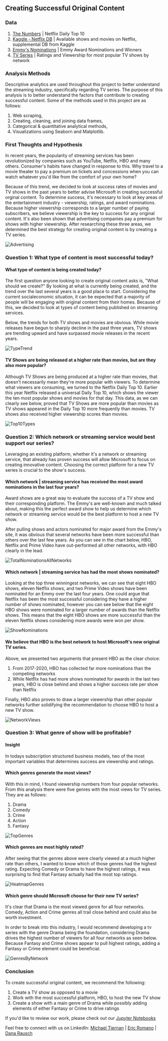## Creating Successful Original Content

### Data

1. [The Numbers](https://www.the-numbers.com/home-market/netflix-daily-chart/2020/06/01) | Netflix Daily Top 10 
2. [Kaggle - Netflix DB](https://www.kaggle.com/shivamb/netflix-shows) | Available shows and movies on Netflix, supplemental DB from Kaggle
3. [Emmy's Nominations](https://www.emmys.com/awards/nominees-winners) | Emmy Award Nominations and Winners 
4. [TV Series](https://tvseriesfinale.com/television-ratings/) | Ratings and Viewership for most popular TV shows by network

### Analysis Methods

Descriptive analytics are used throughout this project to better understand the streaming industry, specifically regarding TV series. The purpose of this analysis is to better understand the factors that contribute to creating successful content. Some of the methods used in this project are as follows:

1. Web scraping,
2. Creating, cleaning, and joining data frames,
3. Categorical & quantitative analytical methods, 
4. Visualizations using Seaborn and Matplotlib.

### First Thoughts and Hypothesis

In recent years, the popularity of streaming services has been revolutionized by companies such as YouTube, Netflix, HBO and many others. Consumer's habits have changed in response to this. Why travel to a movie theater to pay a premium on tickets and concessions when you can watch whatever you'd like from the comfort of your own home?

Because of this trend, we decided to look at success rates of movies and TV shows in the past years to better advise Microsoft in creating successful orginal content. To determine success, it's necessary to look at key areas of the entertainment industry - viewership, ratings, and award nominations. Because higher viewership corresponds to a larger number of paying subscribers, we believe viewership is the key to success for any original content. It's also been shown that advertising companies pay a premium for shows with higher viewership.
After researching these three areas, we determined the best strategy for creating original content is by creating a TV series.

![Advertising](https://github.com/drrausch/dsc-phase-1-project-online/blob/master/Images/Advertising.png)

### Question 1: What type of content is most successful today? 
#### What type of content is being created today? 

The first question anyone looking to create original content asks is, "What should we create?" By looking at what is currently being created, and the trend over the last several years is a good place to start. Considering the current socialeconomic situation, it can be expected that a majority of people will be engaging with original content from their homes. Because of this, we decided to look at types of content being published on streaming services. 

Below, the trends for both TV shows and movies are obvious. While movie releases have begun to sharply decline in the past three years, TV shows are trending upward and have surpassed movie releases in the recent years.   

![TypeTrend](https://github.com/drrausch/dsc-phase-1-project-online/blob/master/Images/TypeTrend.png) 

#### TV Shows are being released at a higher rate than movies, but are they also more popular? 

Although TV Shows are being produced at a higher rate than movies, that doesn't necessarily mean they're more popular with viewers. To determine what viewers are consuming, we turned to the Netflix Daily Top 10. Earlier this year Netflix released a universal Daily Top 10, which shows the viewer the ten most popular shows and movies for that day. This data, as we can clearly see below, proved that TV Shows are more popular than movies as TV shows appeared in the Daily Top 10 more frequently than movies. TV shows also received higher viewership scores than movies. 

![Top10Types](https://github.com/drrausch/dsc-phase-1-project-online/blob/master/Images/Top10Types.png)

### Question 2: Which network or streaming service would best support our series?   

Leveraging an existing platform, whether it's a network or streaming service, that already has proven success will allow Microsoft to focus on creating innovative content. Choosing the correct platform for a new TV series is crucial to the show's success. 

#### Which network | streaming service has received the most award nominations in the last four years? 

Award shows are a great way to evaluate the success of a TV show and their corresponding platform. The Emmy's are well-known and much talked about, making this the perfect award show to help us determine which network or streaming service would be the best platform to host a new TV show.

After pulling shows and actors nominated for major award from the Emmy's site, it was obvious that several networks have been more successful than others over the last few years. As you can see in the chart below, HBO, Netflix and Prime Video have out-performed all other networks, with HBO clearly in the lead. 

![TotalNominationsAllNetworks](https://github.com/drrausch/dsc-phase-1-project-online/blob/master/Images/TotalNominationsAllNetworks.png) 


#### Which network | streaming service has had the most shows nominated? 

Looking at the top three winningest networks, we can see that eight HBO shows, eleven Netflix shows, and two Prime Video shows have been nominated for an Emmy over the last four years. One could argue that Netflix has been the most successful considering they have a higher number of shows nominated, however you can see below that the eight HBO shows were nominated for a larger number of awards than the Netflix shows. This means that the eight HBO shows are more successful than the eleven Netflix shows considering more awards were won per show. 

![ShowNominations](https://github.com/drrausch/dsc-phase-1-project-online/blob/master/Images/ShowNominations.png)

#### We believe that HBO is the best network to host Microsoft's new original TV series.

Above, we presented two arguments that present HBO as the clear choice: 
1. From 2017-2020, HBO has collected far more nominations than the competing networks 
2. While Netflix has had more shows nominated for awards in the last two years, HBO is close behind and shows a higher success rate per show than Netflix 

Finally, HBO also proves to draw a larger viewership than other popular networks further solidifying the recommendation to choose HBO to host a new TV show. 

![NetworkViews](https://github.com/drrausch/dsc-phase-1-project-online/blob/master/Images/NetworkViews.png)

### Question 3: What genre of show will be profitable? 
#### Insight

In todays subscription structured business models, two of the most important variables that determines success are viewership and ratings. 

#### Which genres generate the most views? 

With this in mind, I found viewership numbers from four popular networks. From this analysis there were five genres with the most views for TV series. They are as follows:

1. Drama
2. Comedy
3. Crime
4. Action
5. Fantasy

![TopGenres](https://github.com/drrausch/dsc-phase-1-project-online/blob/master/Images/TopGenres.png) 


#### Which genres are most highly rated? 

After seeing that the genres above were clearly viewed at a much higher rate than others, I wanted to know which of those genres had the highest rating. Expecting Comedy or Drama to have the highest ratings, it was surprising to find that Fantasy actually had the most top ratings. 

![HeatmapGenres](https://github.com/drrausch/dsc-phase-1-project-online/blob/master/Images/HeatmapGenres.png) 


#### Which genre should Microsoft choose for their new TV series? 

It's clear that Drama is the most viewed genre for all four networks. Comedy, Action and Crime genres all trail close behind and could also be worth investment. 

In order to break into this industry, I would recommend developing a tv series with the genre Drama being the foundation, considering Drama drives the highest number of viewers for all four networks as seen below. Because Fantasy and Crime shows appear to pull highest ratings, adding a Fantasy or Crime element could be beneficial. 

![GenresByNetwork](https://github.com/drrausch/dsc-phase-1-project-online/blob/master/Images/GenresByNetwork.png) 


### Conclusion

To create successful original content, we recommend the following: 

1. Create a TV show as opposed to a movie 
2. Work with the most successful platform, HBO, to host the new TV show
3. Create a show with a main genre of Drama while possibly adding elements of either Fantasy or Crime to drive ratings 

If you'd like to review our work, please check out our [Jupyter Notebooks](https://github.com/drrausch/dsc-phase-1-project-online/tree/master/WebScraping) 

Feel free to connect with us on LinkedIn: [Michael Tiernan](https://www.linkedin.com/in/michaeljohntiernan/) | [Eric Romano](https://www.linkedin.com/in/eric-g-romano/) | [Dana Rausch](https://www.linkedin.com/in/dana-rausch-b73538a6/)
